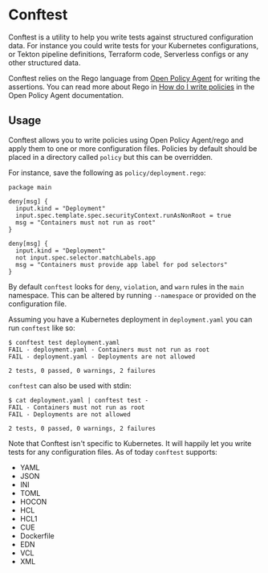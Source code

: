 # Conftest

Conftest is a utility to help you write tests against structured configuration data. For instance you could write tests for your Kubernetes configurations, or Tekton pipeline definitions, Terraform code, Serverless configs or any other structured data.

Conftest relies on the Rego language from [Open Policy Agent](https://www.openpolicyagent.org/) for writing the assertions. You can read more about Rego in [How do I write policies](https://www.openpolicyagent.org/docs/how-do-i-write-policies.html) in the Open Policy Agent documentation.

## Usage

Conftest allows you to write policies using Open Policy Agent/rego and apply them to one or
more configuration files. Policies by default should be placed in a directory called `policy` but this can be overridden.

For instance, save the following as `policy/deployment.rego`:

```rego
package main

deny[msg] {
  input.kind = "Deployment"
  input.spec.template.spec.securityContext.runAsNonRoot = true
  msg = "Containers must not run as root"
}

deny[msg] {
  input.kind = "Deployment"
  not input.spec.selector.matchLabels.app
  msg = "Containers must provide app label for pod selectors"
}
```

By default `conftest` looks for `deny`, `violation`, and `warn` rules in the `main` namespace. This can be
altered by running `--namespace` or provided on the configuration file.

Assuming you have a Kubernetes deployment in `deployment.yaml` you can run `conftest` like so:

```console
$ conftest test deployment.yaml
FAIL - deployment.yaml - Containers must not run as root
FAIL - deployment.yaml - Deployments are not allowed

2 tests, 0 passed, 0 warnings, 2 failures
```

`conftest` can also be used with stdin:

```console
$ cat deployment.yaml | conftest test -
FAIL - Containers must not run as root
FAIL - Deployments are not allowed

2 tests, 0 passed, 0 warnings, 2 failures
```

Note that Conftest isn't specific to Kubernetes. It will happily let you write tests for any
configuration files. As of today `conftest` supports:

* YAML
* JSON
* INI
* TOML
* HOCON
* HCL
* HCL1
* CUE
* Dockerfile
* EDN
* VCL
* XML
